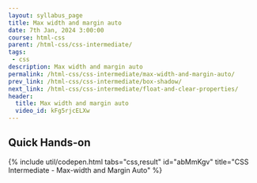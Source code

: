 ```yaml
---
layout: syllabus_page
title: Max width and margin auto
date: 7th Jan, 2024 3:00:00
course: html-css
parent: /html-css/css-intermediate/
tags:
 - css
description: Max width and margin auto
permalink: /html-css/css-intermediate/max-width-and-margin-auto/
prev_link: /html-css/css-intermediate/box-shadow/
next_link: /html-css/css-intermediate/float-and-clear-properties/
header:
  title: Max width and margin auto
  video_id: kFg5rjcELXw
---
```


## Quick Hands-on

{% include util/codepen.html tabs="css,result" id="abMmKgv" title="CSS Intermediate - Max-width and Margin Auto"  %}
